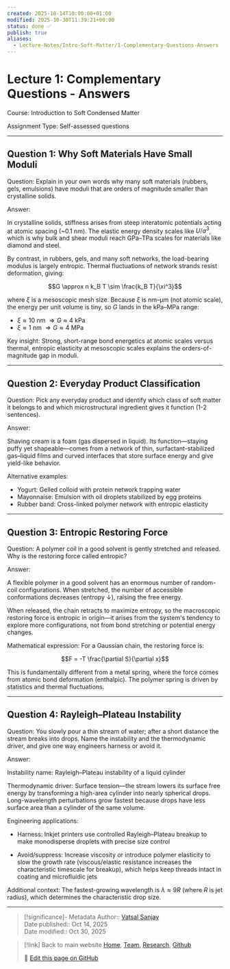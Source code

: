 ```yaml
---
created: 2025-10-14T10:00:00+01:00
modified: 2025-10-30T11:39:21+00:00
status: done ✅
publish: true
aliases:
  - Lecture-Notes/Intro-Soft-Matter/1-Complementary-Questions-Answers
---
```

# Lecture 1: Complementary Questions - Answers

Course: Introduction to Soft Condensed Matter

Assignment Type: Self-assessed questions

---

## Question 1: Why Soft Materials Have Small Moduli

Question: Explain in your own words why many soft materials (rubbers, gels, emulsions) have moduli that are orders of magnitude smaller than crystalline solids.

Answer:

In crystalline solids, stiffness arises from steep interatomic potentials acting at atomic spacing (~0.1 nm). The elastic energy density scales like $U/a^3$, which is why bulk and shear moduli reach GPa–TPa scales for materials like diamond and steel.

By contrast, in rubbers, gels, and many soft networks, the load-bearing modulus is largely entropic. Thermal fluctuations of network strands resist deformation, giving:

$$G \approx n k_B T \sim \frac{k_B T}{\xi^3}$$

where $\xi$ is a mesoscopic mesh size. Because $\xi$ is nm–μm (not atomic scale), the energy per unit volume is tiny, so $G$ lands in the kPa–MPa range:

- $\xi \approx 10$ nm $\Rightarrow G \approx 4$ kPa
- $\xi \approx 1$ nm $\Rightarrow G \approx 4$ MPa

Key insight: Strong, short-range bond energetics at atomic scales versus thermal, entropic elasticity at mesoscopic scales explains the orders-of-magnitude gap in moduli.

---

## Question 2: Everyday Product Classification

Question: Pick any everyday product and identify which class of soft matter it belongs to and which microstructural ingredient gives it function (1-2 sentences).

Answer:

Shaving cream is a foam (gas dispersed in liquid). Its function—staying puffy yet shapeable—comes from a network of thin, surfactant-stabilized gas–liquid films and curved interfaces that store surface energy and give yield-like behavior.

Alternative examples:
- Yogurt: Gelled colloid with protein network trapping water
- Mayonnaise: Emulsion with oil droplets stabilized by egg proteins
- Rubber band: Cross-linked polymer network with entropic elasticity

---

## Question 3: Entropic Restoring Force

Question: A polymer coil in a good solvent is gently stretched and released. Why is the restoring force called entropic?

Answer:

A flexible polymer in a good solvent has an enormous number of random-coil configurations. When stretched, the number of accessible conformations decreases (entropy ↓), raising the free energy.

When released, the chain retracts to maximize entropy, so the macroscopic restoring force is entropic in origin—it arises from the system's tendency to explore more configurations, not from bond stretching or potential energy changes.

Mathematical expression: For a Gaussian chain, the restoring force is:

$$F = -T \frac{\partial S}{\partial x}$$

This is fundamentally different from a metal spring, where the force comes from atomic bond deformation (enthalpic). The polymer spring is driven by statistics and thermal fluctuations.

---

## Question 4: Rayleigh–Plateau Instability

Question: You slowly pour a thin stream of water; after a short distance the stream breaks into drops. Name the instability and the thermodynamic driver, and give one way engineers harness or avoid it.

Answer:

Instability name: Rayleigh–Plateau instability of a liquid cylinder

Thermodynamic driver: Surface tension—the stream lowers its surface free energy by transforming a high-area cylinder into nearly spherical drops. Long-wavelength perturbations grow fastest because drops have less surface area than a cylinder of the same volume.

Engineering applications:

- Harness: Inkjet printers use controlled Rayleigh–Plateau breakup to make monodisperse droplets with precise size control

- Avoid/suppress: Increase viscosity or introduce polymer elasticity to slow the growth rate (viscous/elastic resistance increases the characteristic timescale for breakup), which helps keep threads intact in coating and microfluidic jets

Additional context: The fastest-growing wavelength is $\lambda \approx 9R$ (where $R$ is jet radius), which determines the characteristic drop size.

---

> [!significance]- Metadata
> Author:: [Vatsal Sanjay](https://vatsalsanjay.com)<br>
> Date published:: Oct 14, 2025<br>
> Date modified:: Oct 30, 2025

> [!link] Back to main website
> [Home](https://comphy-lab.org/), [Team](https://comphy-lab.org/team), [Research](https://comphy-lab.org/research), [Github](https://github.com/comphy-lab)
>
> 📝 [Edit this page on GitHub](https://github.com/comphy-lab/CoMPhy-Lab-Blogs/blob/main/Lecture-Notes/Intro-Soft-Matter/1.75-Complementary-Questions-Answers.md)